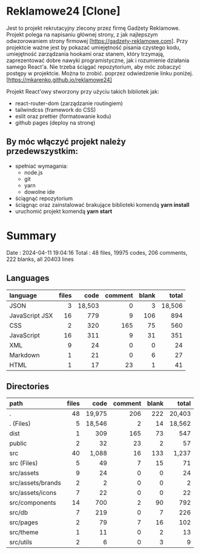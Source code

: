 # Reklamowe24 [Clone]

Jest to projekt rekrutacyjny zlecony przez firmę Gadżety Reklamowe.
Projekt polega na napisaniu głównej strony, z jak najlepszym odwzorowaniem strony firmowej [https://gadzety-reklamowe.com].
Przy projektcie ważne jest by pokazać umiejętność pisania czystego kodu, umiejętność zarządzania hookami oraz stanem,
który trzymają, zaprezentować dobre nawyki programistyczne, jak i rozumienie działania samego React'a.
Nie trzeba ściągać repozytorium, aby móc zobaczyć postępy w projektcie. Można to zrobić. poprzez odwiedzenie linku poniżej.
[https://mkarenko.github.io/reklamowe24]

Projekt React'owy stworzony przy użyciu takich bibliotek jak:

- react-router-dom (zarządzanie routingiem)
- tailwindcss (framework do CSS)
- eslit oraz prettier (formatowanie kodu)
- github pages (deploy na stronę)

## By móc włączyć projekt należy przedewszystkim:

- spełniać wymagania:
  - node.js
  - git
  - yarn
  - dowolne ide
- ściągnąć repozytorium
- ściągnąc oraz zainstalować brakujące biblioteki komendą **yarn install**
- uruchomić projekt komendą **yarn start**

# Summary

Date : 2024-04-11 19:04:16
Total : 48 files, 19975 codes, 206 comments, 222 blanks, all 20403 lines

## Languages

| language       | files |   code | comment | blank |  total |
| :------------- | ----: | -----: | ------: | ----: | -----: |
| JSON           |     3 | 18,503 |       0 |     3 | 18,506 |
| JavaScript JSX |    16 |    779 |       9 |   106 |    894 |
| CSS            |     2 |    320 |     165 |    75 |    560 |
| JavaScript     |    16 |    311 |       9 |    31 |    351 |
| XML            |     9 |     24 |       0 |     0 |     24 |
| Markdown       |     1 |     21 |       0 |     6 |     27 |
| HTML           |     1 |     17 |      23 |     1 |     41 |

## Directories

| path              | files |   code | comment | blank |  total |
| :---------------- | ----: | -----: | ------: | ----: | -----: |
| .                 |    48 | 19,975 |     206 |   222 | 20,403 |
| . (Files)         |     5 | 18,546 |       2 |    14 | 18,562 |
| dist              |     1 |    309 |     165 |    73 |    547 |
| public            |     2 |     32 |      23 |     2 |     57 |
| src               |    40 |  1,088 |      16 |   133 |  1,237 |
| src (Files)       |     5 |     49 |       7 |    15 |     71 |
| src/assets        |     9 |     24 |       0 |     0 |     24 |
| src/assets/brands |     2 |      2 |       0 |     0 |      2 |
| src/assets/icons  |     7 |     22 |       0 |     0 |     22 |
| src/components    |    14 |    700 |       2 |    90 |    792 |
| src/db            |     7 |    219 |       0 |     7 |    226 |
| src/pages         |     2 |     79 |       7 |    16 |    102 |
| src/theme         |     1 |     11 |       0 |     2 |     13 |
| src/utils         |     2 |      6 |       0 |     3 |      9 |
